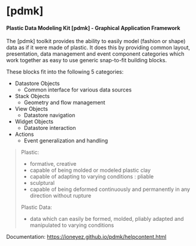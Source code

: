 # [pdmk]
#### Plastic Data Modeling Kit [pdmk] - Graphical Application Framework

The [pdmk] toolkit provides the ability to easily model (fashion or shape) data
as if it were made of plastic. It does this by providing common layout,
presentation, data management and event component categories which work
together as easy to use generic snap-to-fit building blocks.

These blocks fit into the following 5 categories:

- Datastore Objects
  - Common interface for various data sources
- Stack Objects
  - Geometry and flow management
- View Objects
  - Datastore navigation
- Widget Objects
  - Datastore interaction
- Actions
  - Event generalization and handling

> Plastic:
>   - formative, creative
>   - capable of being molded or modeled plastic clay
>   - capable of adapting to varying conditions : pliable
>   - sculptural
>   - capable of being deformed continuously and permanently in any direction without rupture
> 
> Plastic Data:
>   - data which can easily be formed, molded, pliably adapted and manipulated to varying conditions
>

Documentation: https://ioneyez.github.io/pdmk/helpcontent.html

